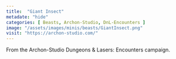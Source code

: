 ```yaml
---
title:  "Giant Insect"
metadate: "hide"
categories: [ Beasts, Archon-Studio, DnL-Encounters ]
image: "/assets/images/minis/beasts/GiantInsect.png"
visit: "https://archon-studio.com/"
---
```

From the Archon-Studio Dungeons & Lasers: Encounters campaign.